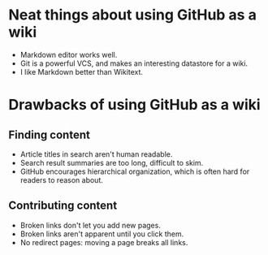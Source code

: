 # Neat things about using GitHub as a wiki
- Markdown editor works well.
- Git is a powerful VCS, and makes an interesting datastore for a wiki.
- I like Markdown better than Wikitext.

# Drawbacks of using GitHub as a wiki
## Finding content
- Article titles in search aren't human readable.
- Search result summaries are too long, difficult to skim.
- GitHub encourages hierarchical organization, which is often hard for readers to reason about.

## Contributing content
- Broken links don't let you add new pages.
- Broken links aren't apparent until you click them.
- No redirect pages: moving a page breaks all links.
